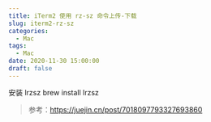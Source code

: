 ```yaml
---
title: iTerm2 使用 rz-sz 命令上传-下载
slug: iterm2-rz-sz
categories:
  - Mac
tags:
  - Mac
date: 2020-11-30 15:00:00
draft: false
---
```


安装 lrzsz
brew install lrzsz

> 参考：https://juejin.cn/post/7018097793327693860
